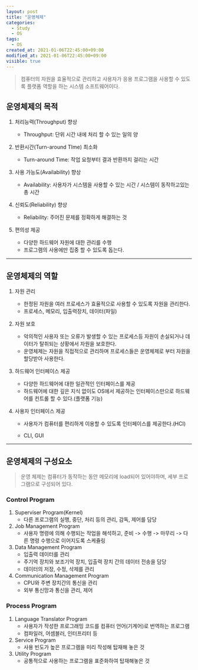 ```yaml
---
layout: post
title: "운영체제"
categories:
  - Study
  - OS
tags:
  - OS
created_at: 2021-01-06T22:45:00+09:00
modified_at: 2021-01-06T22:45:00+09:00
visible: true
---
```


> 컴퓨터의 자원을 효율적으로 관리하고 사용자가 응용 프로그램을 사용할 수 있도록 플랫폼 역할을 하는 시스템 소프트웨어이다.

## 운영체제의 목적

1. 처리능력(Throughput) 향상
   * Throughput: 단위 시간 내에 처리 할 수 있는 일의 양

2. 반환시간(Turn-around TIme) 최소화
   * Turn-around Time: 작업 요청부터 결과 반환까지 걸리는 시간
3. 사용 가능도(Availability) 향상
   * Availability: 사용자가 시스템을 사용할 수 있는 시간 / 시스템이 동작하고있는 총 시간
4. 신뢰도(Reliability) 향상
   * Reliability: 주어진 문제를 정확하게 해결하는 것

5. 편의성 제공
   * 다양한 하드웨어 자원에 대한 관리를 수행
   * 프로그램의 사용에만 집중 할 수 있도록 돕는다.

---

## 운영체제의 역할

1. 자원 관리

   * 한정된 자원을 여러 프로세스가 효율적으로 사용할 수 있도록 자원을 관리한다.
   * 프로세스, 메모리, 입출력장치, 데이터(파일)

2. 자원 보호

   * 악의적인 사용자 또는 오류가 발생할 수 있는 프로세스등 자원이 손실되거나 데이터가 탈취되는 상황에서 자원을 보호한다.
   * 운영체제는 자원을 직접적으로 관리하며 프로세스들은 운영체제로 부터 자원을 할당받아 사용한다.

3. 하드웨어 인터페이스 제공

   * 다양한 하드웨어에 대한 일관적인 인터페이스를 제공
   * 하드웨어에 대한 깊은 지식 없이도 OS에서 제공하는 인터페이스만으로 하드웨어를 컨트롤 할 수 있다.(플랫폼 기능)

4. 사용자 인터페이스 제공

   * 사용자가 컴퓨터를 편리하게 이용할 수 있도록 인터페이스를 제공한다.(HCI)

   * CLI, GUI

---

## 운영체제의 구성요소

> 운영 체제는 컴퓨터가 동작하는 동안 메모리에 load되어 있어야하며, 세부 프로그램으로 구성되어 있다.

### Control Program

1. Superviser Program(Kernel)
   * 다른 프로그램의 실행, 중단, 처리 등의 관리, 감독, 제어를 담당
2. Job Management Program
   * 사용자 명령에 의해 수행되는 작업을 해석하고, 준비 -> 수행 -> 마무리 -> 다른 명령 수행으로 이어지도록 스케쥴링
3. Data Management Program
   * 입출력 데이터를 관리
   * 주기억 장치와 보조기억 장치, 입출력 장치 간의 데이터 전송을 담당
   * 데이터의 저장, 수정, 삭제를 관리
4. Communication Management Program
   * CPU와 주변 장치간의 통신을 관리
   * 외부 통신망과 통신을 관리, 제어



### Process Program

1. Language Translator Program
   * 사용자가 작성한 프로그래밍 코드를 컴퓨터 언어(기계어)로 번역하는 프로그램
   * 컴파일러, 어셈블러, 인터프리터 등
2. Service Program
   * 사용 빈도가 높은 프로그램을 미리 작성해 탑재해 놓은 것
3. Utility Program
   * 공통적으로 사용하는 프로그램을 표준화하여 탑재해놓은 것